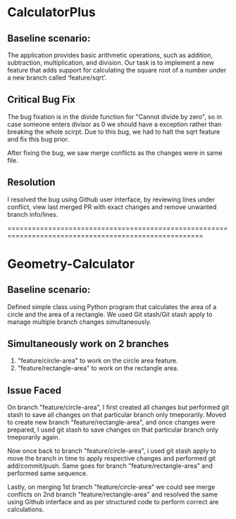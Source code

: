# CalculatorPlus 


## Baseline scenario:

The application provides basic arithmetic operations, such as addition, subtraction, multiplication, and division. Our task is to implement a new feature that adds support for calculating the square root of a number under a new branch called ‘feature/sqrt’.

## Critical Bug Fix

The bug fixation is in the divide function for "Cannot divide by zero", so in case someone enters divisor as 0 we should have a exception rather than breaking the whole scirpt.
Due to this bug, we had to halt the sqrt feature and fix this bug prior.

After fixing the bug, we saw merge conflicts as the changes were in same file. 

## Resolution

I resolved the bug using Github user interface, by reviewing lines under conflict, view last merged PR with exact changes and remove unwanted branch info/lines.





======================================================================================================




# Geometry-Calculator


## Baseline scenario:

Defined simple class using Python program that calculates the area of a circle and the area of a rectangle. We used Git stash/Git stash apply to manage multiple branch changes simultaneously.


## Simultaneously work on 2 branches

1) "feature/circle-area" to work on the circle area feature.
2) "feature/rectangle-area" to work on the rectangle area.


## Issue Faced

On branch "feature/circle-area", I first created all changes but performed git stash to save all changes on that particular branch only tmeporarily.
Moved to create new branch "feature/rectangle-area", and once changes were prepared, I used git stash to save changes on that particular branch only tmeporarily again.

Now once back to branch "feature/circle-area", i used git stash apply to move the branch in time to apply respective changes and performed git add/commit/push.
Same goes for branch "feature/rectangle-area" and performed same sequence.

Lastly, on merging 1st branch "feature/circle-area" we could see merge conflicts on 2nd branch "feature/rectangle-area" and resolved the same using Github interface and as per structured code to perform correct are calculations.

